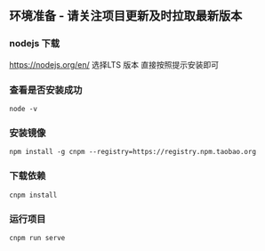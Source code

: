 ## 环境准备 - 请关注项目更新及时拉取最新版本


### nodejs 下载
https://nodejs.org/en/
选择LTS 版本
直接按照提示安装即可


### 查看是否安装成功
```
node -v 
```

### 安装镜像
```
npm install -g cnpm --registry=https://registry.npm.taobao.org 
```

### 下载依赖
```
cnpm install 
```

### 运行项目
```
cnpm run serve

```
